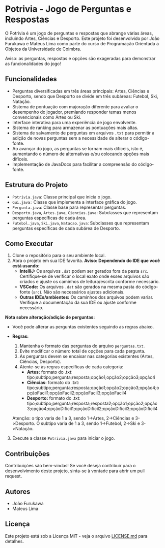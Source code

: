 # Potrivia - Jogo de Perguntas e Respostas

O Potrivia é um jogo de perguntas e respostas que abrange várias áreas, incluindo Artes, Ciências e Desporto. Este projeto foi desenvolvido por João Furukawa e Mateus Lima como parte do curso de Programação Orientada a Objetos da Universidade de Coimbra. 

Aviso: as perguntas, respostas e opções são exageradas para demonstrar as funcionalidades do jogo!

## Funcionalidades

- Perguntas diversificadas em três áreas principais: Artes, Ciências e Desporto, sendo que Desporto se divide em três subáreas: Futebol, Ski, Natação.
- Sistema de pontuação com majoração diferente para avaliar o desempenho do jogador, premiando responder temas menos convencionais como Artes ou Ski.
- Interface interativa para uma experiência de jogo envolvente.
- Sistema de ranking para armazenar as pontuações mais altas.
- Sistema de salvamento de perguntas em arquivos `.txt` para permitir a adição de novas perguntas sem a necessidade de alterar o código-fonte.
- Ao avançar do jogo, as perguntas se tornam mais difíceis, isto é, aumentando o número de alternativas e/ou colocando opções mais difíceis.
- Implementação de JavaDocs para facilitar a compreensão do código-fonte.

## Estrutura do Projeto

- `Potrivia.java`: Classe principal que inicia o jogo.
- `Gui.java:` Classe que implementa a interface gráfica do jogo.
- `Pergunta.java`: Classe base para representar perguntas.
- `Desporto.java`, `Artes.java`, `Ciencias.java`: Subclasses que representam perguntas específicas de cada área.
- `Futebol.java`, `Ski.java`, `Natacao.java`: Subclasses que representam perguntas específicas de cada subárea de Desporto.

## Como Executar

1. Clone o repositório para o seu ambiente local.
2. Abra o projeto em sua IDE favorita.
**Aviso: Dependendo do IDE que você está usando:**
   - **IntelliJ:** Os arquivos `.dat` podem ser gerados fora da pasta `src`. Certifique-se de verificar o local exato onde esses arquivos são criados e ajuste os caminhos de leitura/escrita conforme necessário.
   - **VSCode:** Os arquivos `.dat` são gerados na mesma pasta do código-fonte (`src`). Não são necessários ajustes adicionais.
   - **Outras IDEs/ambientes:** Os caminhos dos arquivos podem variar. Verifique a documentação da sua IDE ou ajuste conforme necessário.

**Nota sobre alteração/adição de perguntas:**
   - Você pode alterar as perguntas existentes seguindo as regras abaixo.
   - **Regras:**
      1. Mantenha o formato das perguntas do arquivo `perguntas.txt`.
      2. Evite modificar o número total de opções para cada pergunta.
      3. As perguntas devem se encaixar nas categorias existentes (Artes, Ciências, Desporto).
      4. Atente-se às regras específicas de cada categoria:
            - **Artes:** formato do .txt: tipo;subtipo;pergunta;resposta;opção1;opção2;opção3;opção4 
            - **Ciências:** formato do .txt: tipo;subtipo;pergunta;resposta;opção1;opção2;opção3;opção4;opçãoFacil1;opçãoFacil2;opçãoFacil3;opçãoFacil4
            - **Desporto:** formato do .txt: tipo;subtipo;pergunta;resposta;resposta2;opção1;opção2;opção3;opção4;opçãoDificil1;opçãoDificil2;opçãoDificil3;opçãoDificil4
   
      Atenção: o tipo varia de 1 a 3, sendo 1->Artes, 2->Ciências e 3->Desporto. O subtipo varia de 1 a 3, sendo 1->Futebol, 2->Ski e 3->Natação.
3. Execute a classe `Potrivia.java` para iniciar o jogo.

## Contribuições

Contribuições são bem-vindas! Se você deseja contribuir para o desenvolvimento deste projeto, sinta-se à vontade para abrir um pull request.

## Autores

- João Furukawa
- Mateus Lima

## Licença

Este projeto está sob a Licença MIT - veja o arquivo [LICENSE.md](LICENSE) para detalhes.

